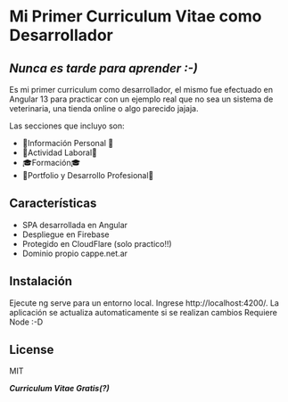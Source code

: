 # Mi Primer Curriculum Vitae como Desarrollador
## _Nunca es tarde para aprender :-)_
Es mi primer curriculum como desarrollador, el mismo fue efectuado en Angular 13 para practicar con un ejemplo real que no sea un sistema de veterinaria, una tienda online o algo parecido jajaja.

Las secciones que incluyo son:

- 💝Información Personal 💝
- 👷Actividad Laboral👷
- 🎓Formación🎓
- 📆Portfolio y Desarrollo Profesional📆

## Características

- SPA desarrollada en Angular
- Despliegue en Firebase
- Protegido en CloudFlare (solo practico!!)
- Dominio propio cappe.net.ar


## Instalación


Ejecute ng serve para un entorno local. Ingrese http://localhost:4200/. La aplicación se actualiza automaticamente si se realizan cambios
Requiere Node :-D

## License

MIT

**_Curriculum Vitae Gratis(?)_**
